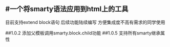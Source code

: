 #一个将smarty语法应用到html上的工具
------------
目前支持extend block语句
后续功能陆续编写
方便集成度不高有需求的同学使用

##1.0.2 添加父模板调用smarty.block.child功能
##1.0.5 支持所有smarty继承属性